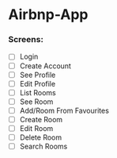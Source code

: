 # Airbnp-App

### Screens:

- [ ] Login
- [ ] Create Account
- [ ] See Profile
- [ ] Edit Profile
- [ ] List Rooms
- [ ] See Room
- [ ] Add/Room From Favourites
- [ ] Create Room
- [ ] Edit Room
- [ ] Delete Room
- [ ] Search Rooms

